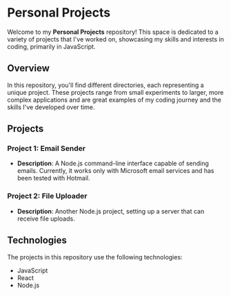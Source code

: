 # Personal Projects

Welcome to my **Personal Projects** repository! This space is dedicated to a variety of projects that I've worked on, showcasing my skills and interests in coding, primarily in JavaScript.

## Overview

In this repository, you'll find different directories, each representing a unique project. These projects range from small experiments to larger, more complex applications and are great examples of my coding journey and the skills I've developed over time.

## Projects

### Project 1: Email Sender

- **Description**: A Node.js command-line interface capable of sending emails. Currently, it works only with Microsoft email services and has been tested with Hotmail.

### Project 2: File Uploader

- **Description**: Another Node.js project, setting up a server that can receive file uploads.

## Technologies

The projects in this repository use the following technologies:

- JavaScript
- React
- Node.js
